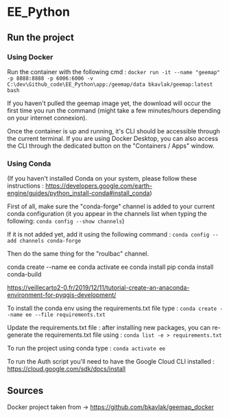 # EE_Python

## Run the project

### Using Docker

Run the container with the following cmd :
```docker run -it --name "geemap" -p 8888:8888 -p 6006:6006 -v C:\dev\Github_code\EE_Python\app:/geemap/data bkavlak/geemap:latest bash```

If you haven't pulled the geemap image yet, the download will occur the first time you run the command (might take a few minutes/hours depending on your internet connexion).

Once the container is up and running, it's CLI should be accessible through the current terminal. If you are using Docker Desktop, you can also access the CLI through the dedicated button on the "Containers / Apps" window.

### Using Conda

(If you haven't installed Conda on your system, please follow these instructions : https://developers.google.com/earth-engine/guides/python_install-conda#install_conda)

First of all, make sure the "conda-forge" channel is added to your current conda configuration (it you appear in the channels list when typing the following: ```conda config --show channels```)

If it is not added yet, add it using the following command :
```conda config --add channels conda-forge```

Then do the same thing for the "roulbac" channel.

conda create --name ee
conda activate ee
conda install pip
conda install conda-build

https://veillecarto2-0.fr/2019/12/11/tutorial-create-an-anaconda-environment-for-pyqgis-development/

To install the conda env using the requirements.txt file type :
```conda create --name ee --file requirements.txt```

Update the requirements.txt file : after installing new packages, you can re-generate the requirements.txt file using :
```conda list -e > requirements.txt```

To run the project using conda type :
```conda activate ee```

To run the Auth script you'll need to have the Google Cloud CLI installed : https://cloud.google.com/sdk/docs/install

## Sources

Docker project taken from -> https://github.com/bkavlak/geemap_docker